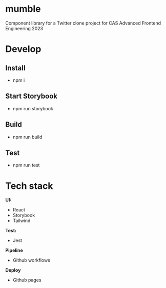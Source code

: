 # mumble

Component library for a Twitter clone project for CAS Advanced Frontend Engineering 2023

# Develop

## Install

- npm i

## Start Storybook

- npm run storybook

## Build

- npm run build

## Test

- npm run test

# Tech stack

**UI:**

- React
- Storybook
- Tailwind

**Test:**

- Jest

**Pipeline**

- Github workflows

**Deploy**

- Github pages
